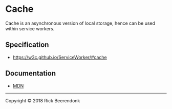 # Cache

Cache is an asynchronous version of local storage, hence can be used within service workers.

## Specification

* https://w3c.github.io/ServiceWorker/#cache

## Documentation

* [MDN](https://developer.mozilla.org/en-US/docs/Web/API/Cache)

---

Copyright © 2018 Rick Beerendonk
